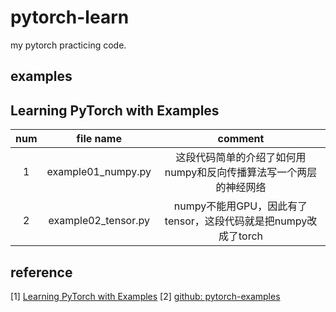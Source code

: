 # pytorch-learn

my pytorch practicing code.

## examples

## Learning PyTorch with Examples

|num|file name|comment|
|:-:|:-:|:-:|
|1|example01_numpy.py|这段代码简单的介绍了如何用numpy和反向传播算法写一个两层的神经网络|
|2|example02_tensor.py|numpy不能用GPU，因此有了tensor，这段代码就是把numpy改成了torch|

## reference

[1] [Learning PyTorch with Examples](https://pytorch.org/tutorials/beginner/pytorch_with_examples.html)
[2] [github: pytorch-examples](https://github.com/jcjohnson/pytorch-examples)